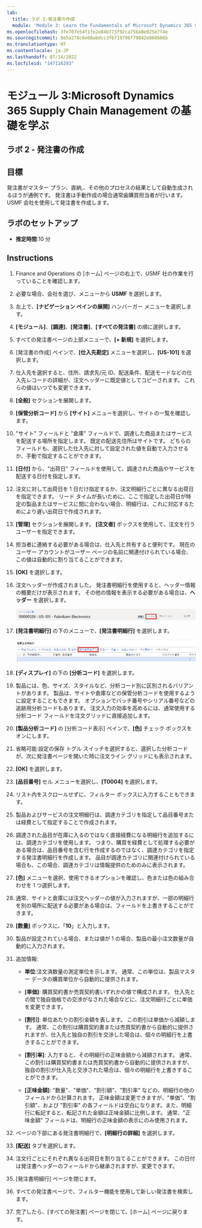 ```yaml
---
lab:
  title: ラボ 2:発注書の作成
  module: 'Module 3: Learn the Fundamentals of Microsoft Dynamics 365 Supply Chain Management'
ms.openlocfilehash: 3fe707e54f1fe2e84b773f92ca75ba0e025e7f4e
ms.sourcegitcommit: 8e5a278c6e08abdcc3fb719796f79842e868606b
ms.translationtype: HT
ms.contentlocale: ja-JP
ms.lasthandoff: 07/14/2022
ms.locfileid: "147116293"
---
```

# <a name="module-3-learn-the-fundamentals-of-microsoft-dynamics-365-supply-chain-management"></a>モジュール 3:Microsoft Dynamics 365 Supply Chain Management の基礎を学ぶ

## <a name="lab-2---create-a-purchase-order"></a>ラボ 2 - 発注書の作成

## <a name="objectives"></a>目標

発注書がマスター プラン、直納,、その他のプロセスの結果として自動生成されるほうが通例です。 発注書は手動作成の場合通常歯購買担当者が行います。 USMF 会社を使用して発注書を作成します。

## <a name="lab-setup"></a>ラボのセットアップ

   - **推定時間**:10 分

## <a name="instructions"></a>Instructions

1. Finance and Operations の [ホーム] ページの右上で、USMF 社の作業を行っていることを確認します。

1. 必要な場合、会社を選び、メニューから **USMF** を選択します。

1. 左上で、**[ナビゲーション ペインの展開]** ハンバーガー メニューを選択します。

1. **[モジュール]**、**[調達]**、**[発注書]**、**[すべての発注書]** の順に選択します。

1. すべての発注書ページの上部メニューで、**[+ 新規]** を選択します。

1. [発注書の作成] ペインで、**[仕入先勘定]** メニューを選択し、**[US-101]** を選択します。

1. 仕入先を選択すると、住所、請求先/元 ID、配送条件、配送モードなどの仕入先レコードの詳細が、注文ヘッダーに既定値としてコピーされます。 これらの値はいつでも変更できます。

1. **[全般]** セクションを展開します。

1. **[保管分析コード]** から **[サイト]** メニューを選択し、サイトの一覧を確認します。

1. "サイト" フィールドと "倉庫" フィールドで、調達した商品またはサービスを配送する場所を指定します。 既定の配送先住所はサイトです。 どちらのフィールドも、選択した仕入先に対して設定された値を自動で入力させるか、手動で指定することができます。

1. **[日付]** から、"出荷日" フィールドを使用して、調達された商品やサービスを配送する日付を指定します。

1. 注文に対して出荷日を 1 日だけ指定するか、注文明細行ごとに異なる出荷日を指定できます。 リード タイムが長いために、ここで指定した出荷日が特定の製品またはサービスに間に合わない場合、明細行は、これに対応するためにより遅い出荷日で作成されます。

1. **[管理]** セクションを展開します。 **[注文者]** ボックスを使用して、注文を行うユーザーを指定できます。

1. 担当者に連絡する必要がある場合は、仕入先と共有すると便利です。 現在のユーザー アカウントがユーザー ページの名前に関連付けられている場合、この値は自動的に割り当てることができます。

1. **[OK]** を選択します。

1. 注文ヘッダーが作成されました。 発注書明細行を使用すると、ヘッダー情報の概要だけが表示されます。 その他の情報を表示する必要がある場合は、**ヘッダー** を選択します。

    ![ヘッダー メニューの場所を表示する画面イメージ](./media/lp1-m3-purchase-order-header-option.png)

1. **[発注書明細行]** の下のメニューで、**[発注書明細行]** を選択します。

    ![発注書明細行 メニュー オプションの場所を示す画面画像](./media/lp1-m3-purchase-order-purchase-order-line-menu.png)

1. **[ディスプレイ]** の下の **[分析コード]** を選択します。

1. 製品には、色、サイズ、スタイルなど、分析コード別に区別されるバリアントがあります。 製品は、サイトや倉庫などの保管分析コードを使用するように設定することもできます。 オプションでバッチ番号やシリアル番号などの追跡用分析コードもあります。 注文入力の効率を高めるには、通常使用する分析コード フィールドを注文グリッドに直接追加します。

1. **[製品分析コード]** の [分析コード表示] ペインで、**[色]** チェック ボックスをオンにします。

1. 省略可能:設定の保存 トグル スイッチを選択すると、選択した分析コードが、次に発注書ページを開いた時に注文ライン グリッドにも表示されます。

1. **[OK]** を選択します。

1. **[品目番号]** セル メニューを選択し、**[T0004]** を選択します。

1. リスト内をスクロールせずに、フィルター ボックスに入力することもできます。

1. 製品およびサービスの注文明細行は、調達カテゴリを指定して品目番号または経費として指定することで作成されます。

1. 調達された品目が在庫に入るのではなく直接経費になる明細行を追加するには、調達カテゴリを使用します。 つまり、購買を経費として処理する必要がある場合は、品目番号を含む行を作成するのではなく、調達カテゴリを指定する発注書明細行を作成します。 品目が調達カテゴリに関連付けられている場合も、この場合、調達カテゴリは情報提供のためのみに表示されます。

1. **[色]** メニューを選択、使用できるオプションを確認し、色または色の組み合わせを 1 つ選択します。

1. 通常、サイトと倉庫には注文ヘッダーの値が入力されますが、一部の明細行を別の場所に配送する必要がある場合は、フィールドを上書きすることができます。

1. **[数量]** ボックスに、「**10**」と入力します。

1. 製品が設定されている場合、または値が 1 の場合、製品の最小注文数量が自動的に入力されます。

1. 追加情報:

    - **単位**:注文済数量の測定単位を示します。 通常、この単位は、製品マスター データの購買単位から自動的に提供されます。

    - **[単価]**: 購買契約書か売買契約書いずれかの値で構成されます。 仕入先との間で独自価格での交渉がなされた場合などに、注文明細行ごとに単価を変更できます。

    - **[割引]**: 単位あたりの割引金額を表します。 この割引は単価から減額します。 通常、この割引は購買契約書または売買契約書から自動的に提供されますが、仕入先と独自の割引を交渉した場合は、個々の明細行を上書きすることができます。

    - **[割引率]**: 入力すると、その明細行の正味金額から減額されます。 通常、この割引は購買契約書または売買契約書から自動的に提供されますが、独自の割引が仕入先と交渉された場合は、個々の明細行を上書きすることができます。

    - **[正味金額]**: "数量"、"単価"、"割引額"、"割引率" などの、明細行の他のフィールドから計算されます。 正味金額は変更できますが、"単価"、"割引額"、および "割引率" の各フィールドは空白になります。また、明細行に転記すると、転記された金額は正味金額に比例します。 通常、"正味金額" フィールドは、明細行の正味金額の表示にのみ使用されます。

1. ページの下部にある発注書明細行で、**[明細行の詳細]** を選択します。

1. **[配送]** タブを選択します。

1. 注文行ごとにそれぞれ異なる出荷日を割り当てることができます。 この日付は発注書ヘッダーのフィールドから継承されますが、変更できます。

1. [発注書明細行] ページを閉じます。

1. すべての発注書ページで、フィルター機能を使用して新しい発注書を検索します。

1. 完了したら、[すべての発注書] ページを閉じて、[ホーム] ページに戻ります。
